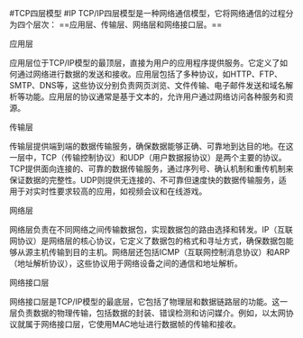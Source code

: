 #TCP四层模型 #IP
TCP/IP四层模型是一种网络通信模型，它将网络通信的过程分为四个层次：
==应用层、传输层、网络层和网络接口层。==

应用层

应用层位于TCP/IP模型的最顶层，直接为用户的应用程序提供服务。它定义了如何通过网络进行数据的发送和接收。应用层包括了多种协议，如HTTP、FTP、SMTP、DNS等，这些协议分别负责网页浏览、文件传输、电子邮件发送和域名解析等功能。应用层的协议通常是基于文本的，允许用户通过网络访问各种服务和资源。

传输层

传输层提供端到端的数据传输服务，确保数据能够正确、可靠地到达目的地。在这一层中，TCP（传输控制协议）和UDP（用户数据报协议）是两个主要的协议。TCP提供面向连接的、可靠的数据传输服务，通过序列号、确认机制和重传机制来保证数据的完整性。UDP则提供无连接的、不可靠但速度快的数据传输服务，适用于对实时性要求较高的应用，如视频会议和在线游戏。

网络层

网络层负责在不同网络之间传输数据包，实现数据包的路由选择和转发。IP（互联网协议）是网络层的核心协议，它定义了数据包的格式和寻址方式，确保数据包能够从源主机传输到目的主机。网络层还包括ICMP（互联网控制消息协议）和ARP（地址解析协议），这些协议用于网络设备之间的通信和地址解析。

网络接口层

网络接口层是TCP/IP模型的最底层，它包括了物理层和数据链路层的功能。这一层负责数据的物理传输，包括数据的封装、错误检测和访问媒介。例如，以太网协议就属于网络接口层，它使用MAC地址进行数据帧的传输和接收。